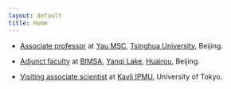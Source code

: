 ```yaml
---
layout: default
title: Home
---
```




- [Associate professor](http://ymsc.tsinghua.edu.cn/cn/content/show/170-155.html) at <a href="http://ymsc.tsinghua.edu.cn/en">Yau MSC</a>, <a href="http://www.tsinghua.edu.cn/publish/thu2018en/index.html">Tsinghua University</a>, Beijing.

- <a href="http://www.bimsa.cn/jyry">Adjunct faculty</a> at <a href="http://www.bimsa.cn/wzsy">BIMSA</a>, <a href="https://www.travelchinaguide.com/attraction/beijing/yanqi-lake.htm">Yanqi Lake</a>, <a href="https://www.travelchinaguide.com/cityguides/beijing/huairou-district/">Huairou</a>, Beijing.

- <a href="https://db.ipmu.jp/member/personal/4007en.html">Visiting associate scientist</a> at <a href="http://www.ipmu.jp/">Kavli IPMU</a>, University of Tokyo.
